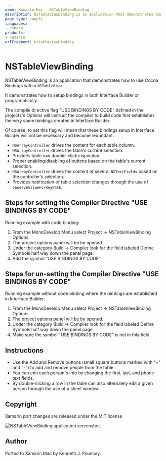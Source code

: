 ```yaml
---
name: Xamarin.Mac - NSTableViewBinding
description: NSTableViewBinding is an application that demonstrates how to use Cocoa Bindings with a NSTableView. It demonstrates how to setup bindings in both...
page_type: sample
languages:
- csharp
products:
- xamarin
urlFragment: nstableviewbinding
---
```

# NSTableViewBinding

NSTableViewBinding is an application that demonstrates how to use Cocoa Bindings with a `NSTableView`.

It demonstrates how to setup bindings in both Interface Builder or programatically.  

The compile directive flag "USE BINDINGS BY CODE" defined in the projects's Options will instruct the compiler to build code that establishes the very same bindings created in Interface Builder.

Of course, to set this flag will mean that these bindings setup in Interface Builder will not be necessary and become redundant.

* `NSArrayController` drives the content for each table column.
* `NSArrayController` drives the table's current selection.
* Provides table row double-click inspection.
* Proper enabling/disabling of buttons based on the table's current selection.
* `NSArrayController` drives the content of several `NSTextFields` based on the controller's selection.
* Provides notification of table selection changes through the use of `observeValueForKeyPath`.

## Steps for setting the Compiler Directive "USE BINDINGS BY CODE"

Running example with code binding:

1. From the MonoDevelop Menu select Project -> NSTableViewBinding Options.  
2. The project options panel will be be opened.
3. Under the category Build -> Compiler look for the field labeled Define Symbols half way down the panel page.
4. Add the symbol "USE BINDINGS BY CODE"			

## Steps for un-setting the Compiler Directive "USE BINDINGS BY CODE"

Running example without code binding where the bindings are established in Interface Builder:

1. From the MonoDevelop Menu select Project -> NSTableViewBinding Options.  
2. The project options panel will be be opened.
3. Under the category Build -> Compiler look for the field labeled Define Symbols half way down the panel page.
4. Make sure the symbol "USE BINDINGS BY CODE" is not in this field.

## Instructions

* Use the Add and Remove buttons (small square buttons marked with "+" and "-") to add and remove people from the table.
* You can edit each person's info by changing the first, last, and phone text fields.
* By double-clicking a row in the table can also alternately edit a given person through the use of a sheet window.

## Copyright

Xamarin port changes are released under the MIT license

![NSTableViewBinding application screenshot](Screenshots/0.png "NSTableViewBinding application screenshot")

## Author 

Ported to Xamarin.Mac by Kenneth J. Pouncey.
